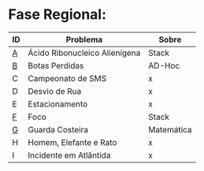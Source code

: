 # **Fase Regional:**

| ID  |  Problema  | Sobre |
| - | ------------------- | -------- |
| [A]() |  Ácido Ribonucleico Alienígena |  Stack |
| [B]() |  Botas Perdidas |  AD-Hoc |
| C |  Campeonato de SMS |  x |
| D |  Desvio de Rua |  x |
| E |  Estacionamento |  x |
| [F]() |  Foco |  Stack |
| [G]() |  Guarda Costeira |  Matemática |
| H |  Homem, Elefante e Rato |  x |
| I |  Incidente em Atlântida |  x |

